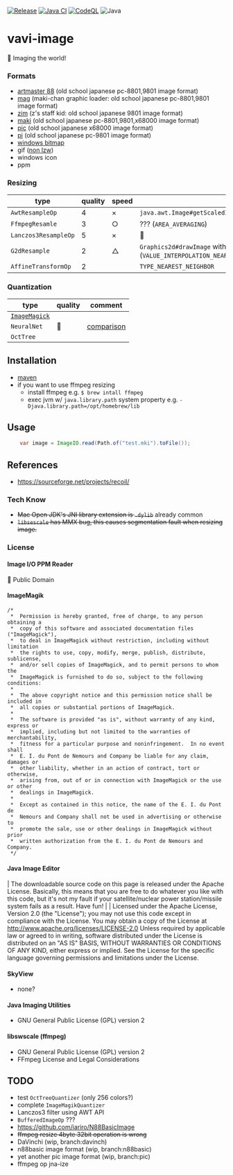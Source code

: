 [![Release](https://jitpack.io/v/umjammer/vavi-image.svg)](https://jitpack.io/#umjammer/vavi-image)
[![Java CI](https://github.com/umjammer/vavi-image/actions/workflows/maven.yml/badge.svg)](https://github.com/umjammer/vavi-image/actions/workflows/maven.yml)
[![CodeQL](https://github.com/umjammer/vavi-image/actions/workflows/codeql-analysis.yml/badge.svg)](https://github.com/umjammer/vavi-image/actions/workflows/codeql-analysis.yml)
![Java](https://img.shields.io/badge/Java-17-b07219)

# vavi-image

🎨 Imaging the world!

### Formats

  * [artmaster 88](http://fileformats.archiveteam.org/wiki/ArtMaster88) (old school japanese pc-8801,9801 image format)
  * [mag](https://ja.wikipedia.org/wiki/MAG%E3%83%95%E3%82%A9%E3%83%BC%E3%83%9E%E3%83%83%E3%83%88) (maki-chan graphic loader: old school japanese pc-8801,9801 image format)
  * [zim](https://ja.wikipedia.org/wiki/%E3%83%84%E3%82%A1%E3%82%A4%E3%83%88#Z's_STAFF) (z's staff kid: old school japanese 9801 image format)
  * [maki](https://mooncore.eu/bunny/txt/makichan.htm) (old school japanese pc-8801,9801,x68000 image format)
  * [pic](https://ja.wikipedia.org/wiki/PIC_(%E7%94%BB%E5%83%8F%E5%9C%A7%E7%B8%AE)) (old school japanese x68000 image format)
  * [pi](http://justsolve.archiveteam.org/wiki/Pi_(image_format)) (old school japanese pc-9801 image format)
  * [windows bitmap](https://www.google.co.jp/books/edition/Windows3_1%E3%82%B0%E3%83%A9%E3%83%95%E3%82%A3%E3%83%83%E3%82%AF%E3%83%97%E3%83%AD%E3%82%B0%E3%83%A9/YEYsAgAACAAJ?hl=ja)
  * gif ([non lzw](https://web.archive.org/web/20161106215528/http://homepage1.nifty.com/uchi/software.htm))
  * windows icon
  * ppm

### Resizing

|type|quality|speed|comment|
|---|---|---|---|
|`AwtResampleOp`|4|×|`java.awt.Image#getScaledInstance(int,int,Image.SCALE_AREA_AVERAGING)`|
|`FfmpegResamle`|3|○|??? (`AREA_AVERAGING`)|
|`Lanczos3ResampleOp`|5|×|👑|
|`G2dResample`|2|△|`Graphics2d#drawImage` with rendering hints (`VALUE_INTERPOLATION_NEAREST_NEIGHBOR`)| 
|`AffineTransformOp`|2| |`TYPE_NEAREST_NEIGHBOR`|

### Quantization

| type                                                                             |quality| comment                                                                                |
|----------------------------------------------------------------------------------|---|----------------------------------------------------------------------------------------|
| [`ImageMagick`](src/main/java/vavi/awt/image/quantization/ImageMagikQuantizeOp.java) ||                                                                                        |
| `NeuralNet`                                                                      |👑| [comparison](https://github.com/umjammer/vavi-image-sandbox/wiki/OctTree-vs-NeuralNet) |
| `OctTree`                                                                        ||                                                                                        |

## Installation

 * [maven](https://jitpack.io/#umjammer/vavi-image)
 * if you want to use ffmpeg resizing
   * install ffmpeg e.g. `$ brew intall ffmpeg`
   * exec jvm w/ `java.library.path` system property e.g. `-Djava.library.path=/opt/homebrew/lib`

## Usage

```java
    var image = ImageIO.read(Path.of("test.mki").toFile());
```

## References

 * https://sourceforge.net/projects/recoil/

### Tech Know

* ~~Mac Open JDK's JNI library extension is `.dylib`~~ already common
* ~~`libsescale` has MMX bug, this causes segmentation fault when resizing image.~~

### License

#### Image I/O PPM Reader

 🅮 Public Domain

#### ImageMagik

```
/*
 *  Permission is hereby granted, free of charge, to any person obtaining a
 *  copy of this software and associated documentation files ("ImageMagick"),
 *  to deal in ImageMagick without restriction, including without limitation
 *  the rights to use, copy, modify, merge, publish, distribute, sublicense,
 *  and/or sell copies of ImageMagick, and to permit persons to whom the
 *  ImageMagick is furnished to do so, subject to the following conditions:
 *
 *  The above copyright notice and this permission notice shall be included in
 *  all copies or substantial portions of ImageMagick.
 *
 *  The software is provided "as is", without warranty of any kind, express or
 *  implied, including but not limited to the warranties of merchantability,
 *  fitness for a particular purpose and noninfringement.  In no event shall
 *  E. I. du Pont de Nemours and Company be liable for any claim, damages or
 *  other liability, whether in an action of contract, tort or otherwise,
 *  arising from, out of or in connection with ImageMagick or the use or other
 *  dealings in ImageMagick.
 *
 *  Except as contained in this notice, the name of the E. I. du Pont de
 *  Nemours and Company shall not be used in advertising or otherwise to
 *  promote the sale, use or other dealings in ImageMagick without prior
 *  written authorization from the E. I. du Pont de Nemours and Company.
 */
```

#### Java Image Editor

| The downloadable source code on this page is released under the Apache License. Basically, this means that you are free to do whatever you like with this code, but it's not my fault if your satellite/nuclear power station/missile system fails as a result. Have fun!
|
| Licensed under the Apache License, Version 2.0 (the "License"); you may not use this code except in compliance with the License. You may obtain a copy of the License at http://www.apache.org/licenses/LICENSE-2.0 Unless required by applicable law or agreed to in writing, software distributed under the License is distributed on an "AS IS" BASIS, WITHOUT WARRANTIES OR CONDITIONS OF ANY KIND, either express or implied. See the License for the specific language governing permissions and limitations under the License.

#### SkyView

 * none?

#### Java Imaging Utilities  

 * GNU General Public License (GPL) version 2 

#### libswscale (ffmpeg)  

 * GNU General Public License (GPL) version 2 
 * FFmpeg License and Legal Considerations 

## TODO

* test `OctTreeQuantizer` (only 256 colors?)
* complete `ImageMagikQuantizer`
* Lanczos3 filter using AWT API
* `BufferedImageOp` ???
* https://github.com/iariro/N88BasicImage
* ~~ffmpeg resize 4byte 32bit operation is wrong~~
* DaVinchi (wip, branch:davinch)
* n88basic image format (wip, branch:n88basic)
* yet another pic image format (wip, branch:pic)
* ffmpeg op jna-ize